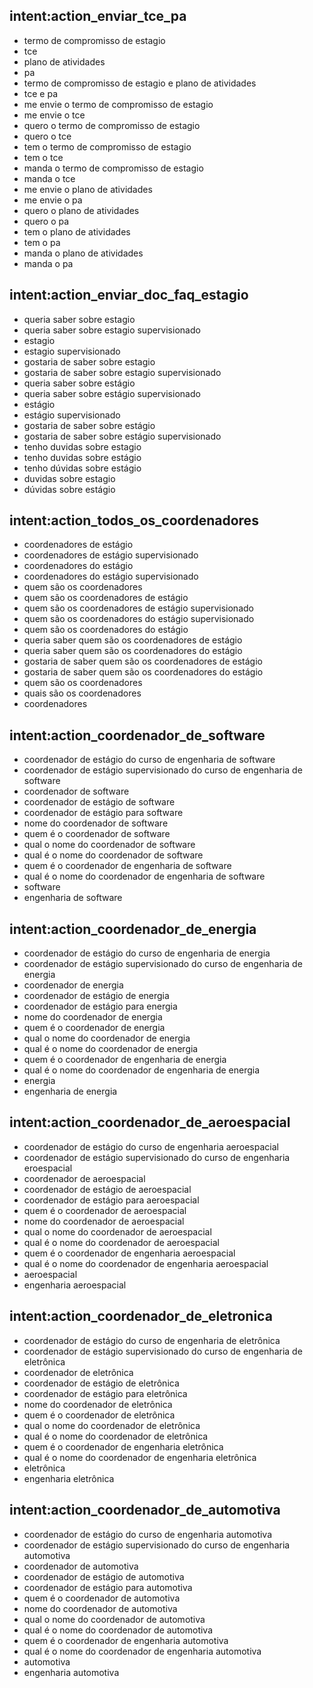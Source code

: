 ## intent:action_enviar_tce_pa
- termo de compromisso de estagio
- tce
- plano de atividades
- pa
- termo de compromisso de estagio e plano de atividades
- tce e pa
- me envie o termo de compromisso de estagio
- me envie o tce
- quero o termo de compromisso de estagio
- quero o tce
- tem o termo de compromisso de estagio
- tem o tce
- manda o termo de compromisso de estagio
- manda o tce
- me envie o plano de atividades
- me envie o pa
- quero o plano de atividades
- quero o pa
- tem o plano de atividades
- tem o pa
- manda o plano de atividades
- manda o pa


## intent:action_enviar_doc_faq_estagio
- queria saber sobre estagio
- queria saber sobre estagio supervisionado
- estagio
- estagio supervisionado
- gostaria de saber sobre estagio
- gostaria de saber sobre estagio supervisionado
- queria saber sobre estágio
- queria saber sobre estágio supervisionado
- estágio
- estágio supervisionado
- gostaria de saber sobre estágio
- gostaria de saber sobre estágio supervisionado
- tenho duvidas sobre estagio
- tenho duvidas sobre estágio
- tenho dúvidas sobre estágio
- duvidas sobre estagio
- dúvidas sobre estágio

## intent:action_todos_os_coordenadores
- coordenadores de estágio
- coordenadores de estágio supervisionado
- coordenadores do estágio
- coordenadores do estágio supervisionado
- quem são os coordenadores
- quem são os coordenadores de estágio
- quem são os coordenadores de estágio supervisionado
- quem são os coordenadores do estágio supervisionado
- quem são os coordenadores do estágio
- queria saber quem são os coordenadores de estágio
- queria saber quem são os coordenadores do estágio
- gostaria de saber quem são os coordenadores de estágio
- gostaria de saber quem são os coordenadores do estágio
- quem são os coordenadores
- quais são os coordenadores
- coordenadores

## intent:action_coordenador_de_software
- coordenador de estágio do curso de engenharia de software
- coordenador de estágio supervisionado do curso de engenharia de software
- coordenador de software
- coordenador de estágio de software
- coordenador de estágio para software
- nome do coordenador de software
- quem é o coordenador de software
- qual o nome do coordenador de software
- qual é o nome do coordenador de software
- quem é o coordenador de engenharia de software
- qual é o nome do coordenador de engenharia de software
- software
- engenharia de software

## intent:action_coordenador_de_energia
- coordenador de estágio do curso de engenharia de energia
- coordenador de estágio supervisionado do curso de engenharia de energia
- coordenador de energia
- coordenador de estágio de energia
- coordenador de estágio para energia
- nome do coordenador de energia
- quem é o coordenador de energia
- qual o nome do coordenador de energia
- qual é o nome do coordenador de energia
- quem é o coordenador de engenharia de energia
- qual é o nome do coordenador de engenharia de energia
- energia
- engenharia de energia

## intent:action_coordenador_de_aeroespacial
- coordenador de estágio do curso de engenharia aeroespacial
- coordenador de estágio supervisionado do curso de engenharia eroespacial
- coordenador de aeroespacial
- coordenador de estágio de aeroespacial
- coordenador de estágio para aeroespacial
- quem é o coordenador de aeroespacial
- nome do coordenador de aeroespacial
- qual o nome do coordenador de aeroespacial
- qual é o nome do coordenador de aeroespacial
- quem é o coordenador de engenharia aeroespacial
- qual é o nome do coordenador de engenharia aeroespacial
- aeroespacial
- engenharia aeroespacial

## intent:action_coordenador_de_eletronica
- coordenador de estágio do curso de engenharia de eletrônica
- coordenador de estágio supervisionado do curso de engenharia de eletrônica
- coordenador de eletrônica
- coordenador de estágio de eletrônica
- coordenador de estágio para eletrônica
- nome do coordenador de eletrônica
- quem é o coordenador de eletrônica
- qual o nome do coordenador de eletrônica
- qual é o nome do coordenador de eletrônica
- quem é o coordenador de engenharia eletrônica
- qual é o nome do coordenador de engenharia eletrônica
- eletrônica
- engenharia eletrônica

## intent:action_coordenador_de_automotiva
- coordenador de estágio do curso de engenharia automotiva
- coordenador de estágio supervisionado do curso de engenharia automotiva
- coordenador de automotiva
- coordenador de estágio de automotiva
- coordenador de estágio para automotiva
- quem é o coordenador de automotiva
- nome do coordenador de automotiva
- qual o nome do coordenador de automotiva
- qual é o nome do coordenador de automotiva
- quem é o coordenador de engenharia automotiva
- qual é o nome do coordenador de engenharia automotiva
- automotiva
- engenharia automotiva